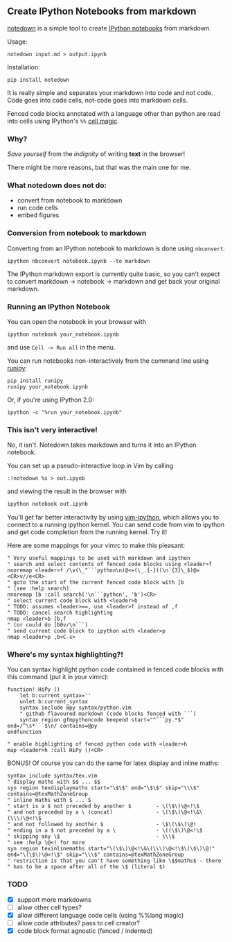 Create IPython Notebooks from markdown
--------------------------------------

[notedown] is a simple tool to create [IPython notebooks][ipython]
from markdown.

[ipython]: http://www.ipython.org/notebook
[notedown]: http://github.com/aaren/notedown

Usage:

    notedown input.md > output.ipynb

Installation:

    pip install notedown


It is really simple and separates your markdown into code and not
code. Code goes into code cells, not-code goes into markdown cells.

Fenced code blocks annotated with a language other than python are
read into cells using IPython's `%%` [cell magic][].

[cell magic]: http://nbviewer.ipython.org/github/ipython/ipython/blob/1.x/examples/notebooks/Cell%20Magics.ipynb


### Why?

*Save yourself* from the *indignity* of writing **text** in the browser!

There might be more reasons, but that was the main one for me.


### What notedown does **not** do:

- convert from notebook to markdown
- run code cells
- embed figures


### Conversion from notebook to markdown

Converting from an IPython notebook to markdown is done using
`nbconvert`:

    ipython nbconvert notebook.ipynb --to markdown

The IPython markdown export is currently quite basic, so you can't
expect to convert markdown -> notebook -> markdown and get back your
original markdown.


### Running an IPython Notebook

You can open the notebook in your browser with

    ipython notebook your_notebook.ipynb

and use `Cell -> Run all` in the menu.

You can run notebooks non-interactively from the command line using
[runipy]:

    pip install runipy
    runipy your_notebook.ipynb

Or, if you're using IPython 2.0:

    ipython -c "%run your_notebook.ipynb"

[runipy]: https://github.com/paulgb/runipy


### This isn't very interactive!

No, it isn't. Notedown takes markdown and turns it into an IPython
notebook.

You can set up a pseudo-interactive loop in Vim by calling

```viml
:!notedown %s > out.ipynb
```

and viewing the result in the browser with

```bash
ipython notebook out.ipynb
```

You'll get far better interactivity by using [vim-ipython],
which allows you to connect to a running ipython kernel. You can
send code from vim to ipython and get code completion from the
running kernel. Try it!

[vim-ipython]: http://www.github.com/ivanov/vim-ipython

Here are some mappings for your vimrc to make this pleasant:
    
```viml
" Very useful mappings to be used with markdown and ipython
" search and select contents of fenced code blocks using <leader>f
nnoremap <leader>f /\v(\_^```python\n)@<=(\_.{-})(\n`{3}\_$)@=<CR>v//e<CR>
" goto the start of the current fenced code block with [b
" (see :help search)
nnoremap [b :call search('\n```python', 'b')<CR>
" select current code block with <leader>b
" TODO: assumes <leader>==, use <leader>f instead of ,f
" TODO: cancel search highlighting
nmap <leader>b [b,f
" (or could do [b0v/\n```)
" send current code block to ipython with <leader>p
nmap <leader>p ,b<C-s>
```


### Where's my syntax highlighting?!

You can syntax highlight python code contained in fenced code blocks
with this command (put it in your vimrc):

```viml
function! HiPy ()
    let b:current_syntax=''
    unlet b:current_syntax
    syntax include @py syntax/python.vim
    " github flavoured markdown (code blocks fenced with ```)
    syntax region gfmpythoncode keepend start="^```py.*$" end=/^\s*```$\n/ contains=@py
endfunction

" enable highlighting of fenced python code with <leader>h
map <leader>h :call HiPy ()<CR>
```

BONUS! Of course you can do the same for latex display and inline maths:

```viml
syntax include syntax/tex.vim
" display maths with $$ ... $$
syn region texdisplaymaths start="\$\$" end="\$\$" skip="\\\$" contains=@texMathZoneGroup
" inline maths with $ ... $
" start is a $ not preceded by another $        - \(\$\)\@<!\$
" and not preceded by a \ (concat)              - \(\$\)\@<!\&\(\\\)\@<!\$
" and not followed by another $                 - \$\(\$\)\@!
" ending in a $ not preceded by a \             - \((\$\)\@<!\$
" skipping any \$                               - \\\$
" see :help \@<! for more
syn region texinlinemaths start="\(\$\)\@<!\&\(\\\)\@<!\$\(\$\)\@!" end="\(\$\)\@<!\$" skip="\\\$" contains=@texMathZoneGroup
" restriction is that you can't have something like \$$maths$ - there
" has to be a space after all of the \$ (literal $)
```

### TODO

- [x] support more markdowns
- [ ] allow other cell types?
- [x] allow different language code cells (using %%lang magic)
- [ ] allow code attributes? pass to cell creator?
- [x] code block format agnostic (fenced / indented)
